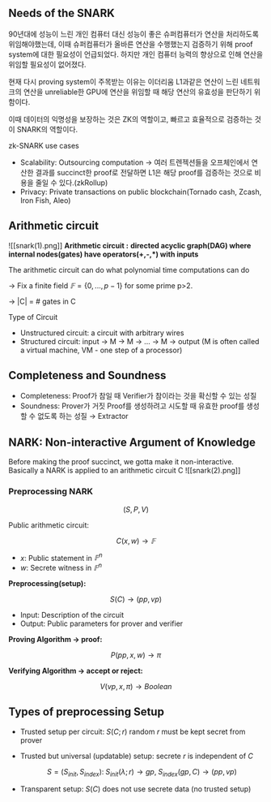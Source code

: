 ## Needs of the SNARK

90년대에 성능이 느린 개인 컴퓨터 대신 성능이 좋은 슈퍼컴퓨터가 연산을 처리하도록 위임해야했는데, 이때 슈퍼컴퓨터가 올바른 연산을 수행했는지 검증하기 위해 proof system에 대한 필요성이 언급되었다. 하지만 개인 컴퓨터 능력의 향상으로 인해 연산을 위임할 필요성이 없어졌다.

현재 다시 proving system이 주목받는 이유는 이더리움 L1과같은 연산이 느린 네트워크의 연산을 unreliable한 GPU에 연산을 위임할 때 해당 연산의 유효성을 판단하기 위함이다.

이때 데이터의 익명성을 보장하는 것은 ZK의 역할이고, 빠르고 효율적으로 검증하는 것이 SNARK의 역할이다.

zk-SNARK use cases

- Scalability: Outsourcing computation → 여러 트렌젝션들을 오프체인에서 연산한 결과를 succinct한 proof로 전달하면 L1은 해당 proof를 검증하는 것으로 비용을 줄일 수 있다.(zkRollup)
- Privacy: Private transactions on public blockchain(Tornado cash, Zcash, Iron Fish, Aleo)

## Arithmetic circuit
![[snark(1).png]]
**Arithmetic circuit :** **directed acyclic graph(DAG) where internal nodes(gates) have operators(+,-,*) with inputs**

The arithmetic circuit can do what polynomial time computations can do

→ Fix a finite field $𝔽 = \{0,...,p-1\}$ for some prime p>2.

→ |C| = # gates in C

Type of Circuit

- Unstructured circuit: a circuit with arbitrary wires
- Structured circuit: input → M → M → … → M → output (M is often called a virtual machine, VM - one step of a processor)

## Completeness and Soundness

- Completeness: Proof가 참일 때 Verifier가 참이라는 것을 확신할 수 있는 성질
- Soundness: Prover가 거짓 Proof를 생성하려고 시도할 때 유효한 proof를 생성할 수 없도록 하는 성질 → Extractor

## NARK: Non-interactive Argument of Knowledge
Before making the proof succinct, we gotta make it non-interactive. Basically a NARK is applied to an arithmetic circuit C
![[snark(2).png]]
### Preprocessing NARK

$$ (S, P, V) $$

Public arithmetic circuit:

$$ C(x,w) \rightarrow 𝔽 $$

- $x:$ Public statement in $𝔽^n$
- $w:$ Secrete witness in $𝔽^n$

**Preprocessing(setup):**

$$ S(C) \rightarrow (pp, vp) $$

- Input: Description of the circuit
- Output: Public parameters for prover and verifier

**Proving Algorithm → proof:**

$$ P(pp,x,w) \rightarrow \pi $$

**Verifying Algorithm → accept or reject:**

$$ V(vp, x, \pi) \rightarrow Boolean $$

## Types of preprocessing Setup

- Trusted setup per circuit: $S(C; r)$ random $r$ must be kept secret from prover

- Trusted but universal (updatable) setup: secrete $r$ is independent of $C$

    $$ S = (S_{init}, S_{index}): \; S_{init}(\lambda;r) \rightarrow gp, \; S_{index}(gp, C) \rightarrow (pp, vp) $$

- Transparent setup: $S(C)$ does not use secrete data (no trusted setup)
